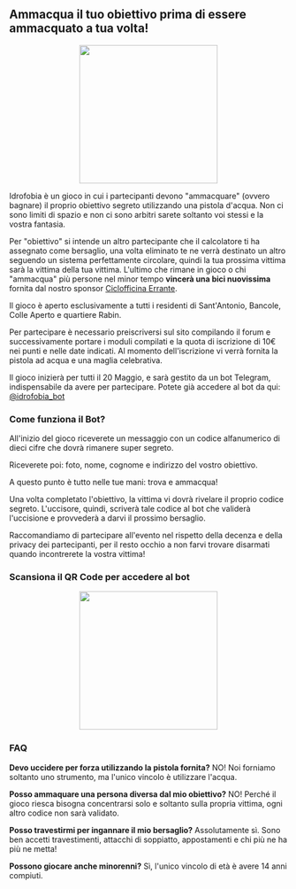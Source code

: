 ## Ammacqua il tuo obiettivo prima di essere ammacquato a tua volta!

<p align="center">
  <img width="250px" src="/assets/images/idrofobia.png">
</p>

 
Idrofobia è un gioco in cui i partecipanti devono "ammacquare" (ovvero bagnare) il proprio obiettivo segreto utilizzando una pistola d'acqua. Non ci sono limiti di spazio e non ci sono arbitri sarete soltanto voi stessi e la vostra fantasia.
 
Per "obiettivo" si intende un altro partecipante che il calcolatore ti ha assegnato come bersaglio, una volta eliminato te ne verrà destinato un altro seguendo un sistema perfettamente circolare, quindi la tua prossima vittima sarà la vittima della tua vittima.
L'ultimo che rimane in gioco o chi "ammacqua" più persone nel minor tempo **vincerà una bici nuovissima** fornita dal nostro sponsor [Ciclofficina Errante](https://ciclofficinaerrante.it/).
 
 
Il gioco è aperto esclusivamente a tutti i residenti di Sant'Antonio, Bancole, Colle Aperto e quartiere Rabin.
 
Per partecipare è necessario preiscriversi sul sito compilando il forum e successivamente portare i moduli compilati e la quota di iscrizione di 10€ nei punti e nelle date indicati. Al momento dell'iscrizione vi verrà fornita la pistola ad acqua e una maglia celebrativa.
 
Il gioco inizierà per tutti il 20 Maggio, e sarà gestito da un bot Telegram, indispensabile da avere per partecipare. Potete già accedere al bot da qui: [@idrofobia_bot](https://t.me/idrofobia_bot)
 
### Come funziona il Bot?
All'inizio del gioco riceverete un messaggio con un codice alfanumerico di dieci cifre che dovrà rimanere super segreto.

Riceverete poi: foto, nome, cognome e indirizzo del vostro obiettivo.
 
A questo punto è tutto nelle tue mani: trova e ammacqua!
 
Una volta completato l'obiettivo, la vittima vi dovrà rivelare il proprio codice segreto. L'uccisore, quindi, scriverà tale codice al bot che validerà l'uccisione e provvederà a darvi il prossimo bersaglio.
 
Raccomandiamo di partecipare all'evento nel rispetto della decenza e della privacy dei partecipanti, per il resto occhio a non farvi trovare disarmati quando incontrerete la vostra vittima!

### Scansiona il QR Code per accedere al bot
<p align="center">
  <img width="250px" src="/assets/images/chatbot.JPG">
</p>
 
### FAQ
 
**Devo uccidere per forza utilizzando la pistola fornita?**
NO! Noi forniamo soltanto uno strumento, ma l'unico vincolo è utilizzare l'acqua.
 
**Posso ammaquare una persona diversa dal mio obiettivo?**
NO! Perché il gioco riesca bisogna concentrarsi solo e soltanto sulla propria vittima, ogni altro codice non sarà validato.
 
**Posso travestirmi per ingannare il mio bersaglio?**
Assolutamente sì. Sono ben accetti travestimenti, attacchi di soppiatto, appostamenti e chi più ne ha più ne metta!
 
**Possono giocare anche minorenni?**
Sì, l'unico vincolo di età è avere 14 anni compiuti.
